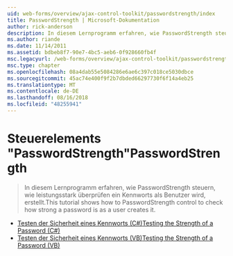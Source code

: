 ```yaml
---
uid: web-forms/overview/ajax-control-toolkit/passwordstrength/index
title: PasswordStrength | Microsoft-Dokumentation
author: rick-anderson
description: In diesem Lernprogramm erfahren, wie PasswordStrength steuern, wie leistungsstark überprüfen ein Kennworts als Benutzer wird, erstellt.
ms.author: riande
ms.date: 11/14/2011
ms.assetid: bdbeb8f7-90e7-4bc5-aeb6-0f928660fb4f
msc.legacyurl: /web-forms/overview/ajax-control-toolkit/passwordstrength
msc.type: chapter
ms.openlocfilehash: 08a4dab55e5084286e6ae6c397c018ce5030dbce
ms.sourcegitcommit: 45ac74e400f9f2b7dbded66297730f6f14a4eb25
ms.translationtype: MT
ms.contentlocale: de-DE
ms.lasthandoff: 08/16/2018
ms.locfileid: "48255941"
---
```

<a name="passwordstrength"></a><span data-ttu-id="e6cad-103">Steuerelements "PasswordStrength"</span><span class="sxs-lookup"><span data-stu-id="e6cad-103">PasswordStrength</span></span>
====================
> <span data-ttu-id="e6cad-104">In diesem Lernprogramm erfahren, wie PasswordStrength steuern, wie leistungsstark überprüfen ein Kennworts als Benutzer wird, erstellt.</span><span class="sxs-lookup"><span data-stu-id="e6cad-104">This tutorial shows how to PasswordStrength control to check how strong a password is as a user creates it.</span></span>


- [<span data-ttu-id="e6cad-105">Testen der Sicherheit eines Kennworts (C#)</span><span class="sxs-lookup"><span data-stu-id="e6cad-105">Testing the Strength of a Password (C#)</span></span>](testing-the-strength-of-a-password-cs.md)
- [<span data-ttu-id="e6cad-106">Testen der Sicherheit eines Kennworts (VB)</span><span class="sxs-lookup"><span data-stu-id="e6cad-106">Testing the Strength of a Password (VB)</span></span>](testing-the-strength-of-a-password-vb.md)
